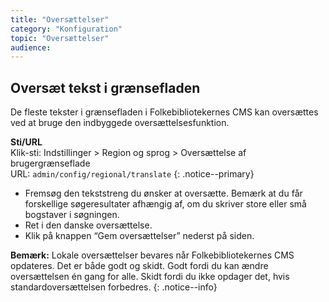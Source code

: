 ```yaml
---
title: "Oversættelser"
category: "Konfiguration"
topic: "Oversættelser"
audience:
---
```

## Oversæt tekst i grænsefladen ##
De fleste tekster i grænsefladen i Folkebibliotekernes CMS kan oversættes ved at bruge den indbyggede oversættelsesfunktion.

**Sti/URL**
\
Klik-sti: Indstillinger > Region og sprog > Oversættelse af brugergrænseflade
\
URL: `admin/config/regional/translate`
{: .notice--primary}

- Fremsøg den tekststreng du ønsker at oversætte. Bemærk at du får forskellige søgeresultater afhængig af, om du skriver store eller små bogstaver i søgningen.
- Ret i den danske oversættelse.
- Klik på knappen “Gem oversættelser” nederst på siden.

**Bemærk:** Lokale oversættelser bevares når Folkebibliotekernes CMS opdateres. Det er både godt og skidt. Godt fordi du kan ændre oversættelsen én gang for alle. Skidt fordi du ikke opdager det, hvis standardoversættelsen forbedres.
{: .notice--info}


